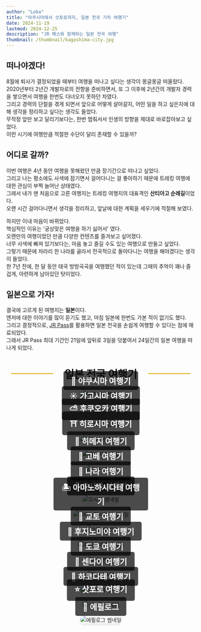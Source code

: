 ```yaml
---
author: "Loko"
title: "야쿠시마에서 삿포로까지, 일본 전국 기차 여행기"
date: 2024-11-19
lastmod: 2024-12-25
description: "JR 패스와 함께하는 일본 전국 여행"
thumbnail: /thumbnail/kagoshima-city.jpg
---
```


## 떠나야겠다!

8월에 퇴사가 결정되었을 때부터 여행을 떠나고 싶다는 생각이 몽글몽글 떠올랐다.  
2020년부터 2년간 개발자로의 전향을 준비하면서, 또 그 이후에 2년간의 개발자 경력을 쌓으면서 여행을 한번도 다녀오지 못하던 차였다.  
그리고 경력의 단절을 겪게 되면서 앞으로 어떻게 살아갈지, 어떤 일을 하고 싶은지에 대해 생각을 정리하고 싶다는 생각도 들었다.  
무작정 앞만 보고 달리기보다는, 한번 멈춰서서 인생의 방향을 제대로 바로잡아보고 싶었다.  
이런 시기에 여행만큼 적절한 수단이 달리 존재할 수 있을까?

## 어디로 갈까?

이번 여행은 4년 동안 여행을 못해왔던 만큼 장기간으로 떠나고 싶었다.  
그리고 나는 평소에도 사색에 잠기면서 걸어다니는 걸 좋아하기 때문에 트레킹 여행에 대한 관심이 부쩍 늘어난 상태였다.  
그래서 내가 맨 처음으로 고른 여행지는 트레킹 여행지의 대표격인 **산티아고 순례길**이었다.  
오랜 시간 걸어다니면서 생각을 정리하고, 앞날에 대한 계획을 세우기에 적절해 보였다.

하지만 이내 마음이 바뀌었다.  
핵심적인 이유는 '궁상맞은 여행을 하기 싫어서' 였다.  
오랜만의 여행이었던 만큼 다양한 컨텐츠를 즐겨보고 싶어졌다.  
너무 사색에 빠져 있기보다는, 마음 놓고 즐길 수도 있는 여행으로 만들고 싶었다.  
그렇기 때문에 차라리 한 나라를 골라서 전국적으로 돌아다니는 여행을 해야겠다는 생각이 들었다.  
한 7년 전에, 한 달 동안 태국 방방곡곡을 여행했던 적이 있는데 그때의 추억이 꽤나 즐겁게, 아련하게 남아있던 탓이었다.

## 일본으로 가자!

결국에 고르게 된 여행지는 **일본**이다.  
엔저에 대한 이야기를 많이 듣기도 했고, 마침 일본에 한번도 가본 적이 없기도 했다.  
그리고 결정적으로, [JR Pass](https://japanrailpass.net/kr)를 활용하면 일본 전국을 손쉽게 여행할 수 있다는 점에 매료되었다.  
그래서 JR Pass 최대 기간인 21일에 앞뒤로 3일을 덧붙여서 24일간의 일본 여행을 떠나게 되었다.

<h2 class="separator">일본 전국 여행기</h2>

<div class="link-box" data-number="1">
  <a href="/kr/jr-travel/1-yakushima" target="_blank">
    <img src="/thumbnail/yakushima.jpg" alt="야쿠시마 썸네일">
    <div>
      <h3>🌱 야쿠시마 여행기</h3>
    </div>
  </a>
</div>

<div class="link-box" data-number="2">
  <a href="/kr/jr-travel/2-kagoshima" target="_blank">
    <img src="/thumbnail/kagoshima.jpg" alt="가고시마 썸네일">
    <div>
      <h3>☀️ 가고시마 여행기</h3>
    </div>
  </a>
</div>

<div class="link-box" data-number="3">
  <a href="/kr/jr-travel/3-fukuoka" target="_blank">
    <img src="/thumbnail/fukuoka.jpg" alt="후쿠오카 썸네일">
    <div>
      <h3>⛅ 후쿠오카 여행기</h3>
    </div>
  </a>
</div>

<div class="link-box" data-number="4">
  <a href="/kr/jr-travel/4-hiroshima" target="_blank">
    <img src="/thumbnail/hiroshima.jpg" alt="히로시마 썸네일">
    <div>
      <h3>⛩️ 히로시마 여행기</h3>
    </div>
  </a>
</div>

<div class="link-box" data-number="5">
  <a href="/kr/jr-travel/5-himeji" target="_blank">
    <img src="/thumbnail/himeji.jpg" alt="히메지 썸네일">
    <div>
      <h3>🏯 히메지 여행기</h3>
    </div>
  </a>
</div>

<div class="link-box" data-number="6">
  <a href="/kr/jr-travel/6-kobe" target="_blank">
    <img src="/thumbnail/kobe.jpg" alt="고베 썸네일">
    <div>
      <h3>🚠 고베 여행기</h3>
    </div>
  </a>
</div>

<div class="link-box" data-number="7">
  <a href="/kr/jr-travel/7-nara" target="_blank">
    <img src="/thumbnail/nara.jpg" alt="나라 썸네일">
    <div>
      <h3>🦌 나라 여행기</h3>
    </div>
  </a>
</div>

<div class="link-box" data-number="8">
  <a href="/kr/jr-travel/8-osaka" target="_blank">
    <img src="/thumbnail/osaka.jpg" alt="오사카 썸네일">
    <div>
      <h3>🌃 오사카 여행기</h3>
    </div>
  </a>
</div>

<div class="link-box" data-number="9">
  <a href="/kr/jr-travel/9-amanohashidate" target="_blank">
    <img src="/thumbnail/amanohashidate.jpg" alt="아마노하시다테 썸네일">
    <div>
      <h3>🏝️ 아마노하시다테 여행기</h3>
    </div>
  </a>
</div>

<div class="link-box" data-number="10">
  <a href="/kr/jr-travel/10-kyoto" target="_blank">
    <img src="/thumbnail/kyoto.jpg" alt="교토 썸네일">
    <div>
      <h3>🎋 교토 여행기</h3>
    </div>
  </a>
</div>

<div class="link-box" data-number="11">
  <a href="/kr/jr-travel/11-fujinomiya" target="_blank">
    <img src="/thumbnail/fujinomiya.jpg" alt="후지노미야 썸네일">
    <div>
      <h3>🦆 후지노미야 여행기</h3>
    </div>
  </a>
</div>

<div class="link-box" data-number="12">
  <a href="/kr/jr-travel/12-tokyo" target="_blank">
    <img src="/thumbnail/tokyo.jpg" alt="도쿄 썸네일">
    <div>
      <h3>🗼 도쿄 여행기</h3>
    </div>
  </a>
</div>

<div class="link-box" data-number="13">
  <a href="/kr/jr-travel/13-sendai" target="_blank">
    <img src="/thumbnail/sendai.jpg" alt="도쿄 썸네일">
    <div>
      <h3>🍁 센다이 여행기</h3>
    </div>
  </a>
</div>

<div class="link-box" data-number="14">
  <a href="/kr/jr-travel/14-hakodate" target="_blank">
    <img src="/thumbnail/hakodate.jpg" alt="하코다테 썸네일">
    <div>
      <h3>🍔 하코다테 여행기</h3>
    </div>
  </a>
</div>

<div class="link-box" data-number="15">
  <a href="/kr/jr-travel/15-sapporo" target="_blank">
    <img src="/thumbnail/sapporo.jpg" alt="삿포로 썸네일">
    <div>
      <h3>⭐ 삿포로 여행기</h3>
    </div>
  </a>
</div>

<div class="link-box" data-number="15">
  <a href="/kr/jr-travel/16-epilogue" target="_blank">
    <img src="/thumbnail/jr-epilogue.jpg" alt="에필로그 썸네일">
    <div>
      <h3>🗾 에필로그</h3>
    </div>
  </a>
</div>

<style>
  img {
    border-radius: 10px;
    box-shadow: 0 4px 6px rgba(0, 0, 0, 0.1);
    transition: transform 0.2s ease, box-shadow 0.2s ease;
  }

  img:hover {
    transform: scale(1.05);
    box-shadow: 0 8px 12px rgba(0, 0, 0, 0.2);
  }

  .link-box {
    position: relative;
    text-align: center;
    margin-bottom: 20px;
  }

  .link-box a {
    text-decoration: none;
  }

  .link-box div {
    position: absolute;
    bottom: 20px;
    left: 50%;
    transform: translateX(-50%);
    background-color: rgba(0, 0, 0, 0.7);
    color: white;
    padding: 10px 20px;
    border-radius: 5px;
  }

  .link-box h3 {
    margin: 0;
    font-size: 1.5em;
    color: #FFFFFF;
  }

  .separator {
    display: flex;
    justify-content: center;
    align-items: center;
    font-size: 2em;
  }

  .separator::before, .separator::after {
    content: "";
    width: 4em;
    height: 3px;
    background-color: #e5c046;
  }

  .separator::before {
    margin-right: 30px;
  }

  .separator::after {
    margin-left: 30px;
  }
</style>
